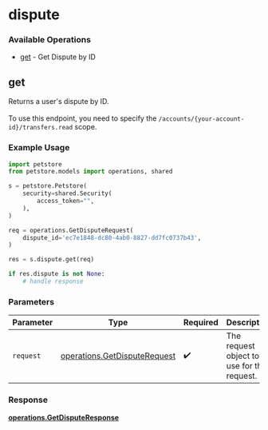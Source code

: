 # dispute

### Available Operations

* [get](#get) - Get Dispute by ID

## get

Returns a user's dispute by ID. <br><br> To use this endpoint, you need to specify the `/accounts/{your-account-id}/transfers.read` scope.

### Example Usage

```python
import petstore
from petstore.models import operations, shared

s = petstore.Petstore(
    security=shared.Security(
        access_token="",
    ),
)

req = operations.GetDisputeRequest(
    dispute_id='ec7e1848-dc80-4ab0-8827-dd7fc0737b43',
)

res = s.dispute.get(req)

if res.dispute is not None:
    # handle response
```

### Parameters

| Parameter                                                                    | Type                                                                         | Required                                                                     | Description                                                                  |
| ---------------------------------------------------------------------------- | ---------------------------------------------------------------------------- | ---------------------------------------------------------------------------- | ---------------------------------------------------------------------------- |
| `request`                                                                    | [operations.GetDisputeRequest](../../models/operations/getdisputerequest.md) | :heavy_check_mark:                                                           | The request object to use for the request.                                   |


### Response

**[operations.GetDisputeResponse](../../models/operations/getdisputeresponse.md)**

